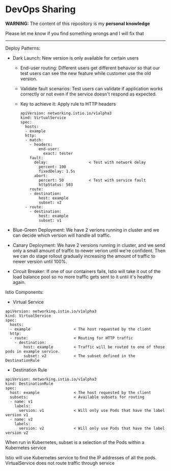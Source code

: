 # DevOps Sharing

**WARNING:** The content of this repository is my **personal knowledge**

Please let me know if you find something wrongs and I will fix that

---

Deploy Patterns:

* Dark Launch: New version is only available for certain users

  * End-user routing: Different users get different behavior so that our test users can see the new feature while customer use the old version.

  * Validate fault scenarios: Test users can validate if application works correctly or not even if the service doesn't respond as expected.

  * Key to achieve it: Apply rule to HTTP headers

    ```
    apiVersion: networking.istio.io/v1alpha3
    kind: VirtualService
    spec:
      hosts:
      - example               
      http:
      - match: 
        - headers:
            end-user:
              exact: tester
        fault:                  
          delay:                  < Test with network delay
            percent: 100
            fixedDelay: 1.5s
          abort:
            percert: 50           < Test with service fault 
            httpStatus: 503
        route:                    
        - destination: 
            host: example         
            subset: v2            
      - route:
        - destination: 
            host: example        
            subset: v1               

    ``` 

* Blue-Green Deployment: We have 2 verions running in cluster and we can decide which version will handle all traffic.

* Canary Deployment: We have 2 versions running in cluster, and we send only a small amount of traffic to newer verion until we're confident. Then we can do stage rollout gradually increasing the amount of traffic to newer version until 100%.

* Circuit Breaker: If one of our containers fails, Istio will take it out of the load balance pool so no more traffic gets sent to it until it's healthy again.

Istio Components:

* Virtual Service

```
apiVersion: networking.istio.io/v1alpha3
kind: VirtualService
spec:
  hosts:
  - example                   < The host requested by the client
  http:
  - route:                    < Routing for HTTP traffic
    - destination: 
        host: example         < Traffic will be routed to one of those pods in example service.
        subset: v2            < The subset defined in the DestinationRule
```

* Destination Rule

```
apiVersion: networking.istio.io/v1alpha3
kind: DestinationRule
spec:
  host: example               < The host requested by the client
  subsets:                    < Available subsets for routing
  - name: v1
    labels: 
      version: v1             < Will only use Pods that have the label version v1
  - name: v2
    labels: 
      version: v2             < Will only use Pods that have the label version v2
```

When run in Kubernetes, subset is a selection of the Pods within a Kubernetes service

Istio will use Kubernetes service to find the IP addresses of all the pods. VirtualService does not route traffic through service 